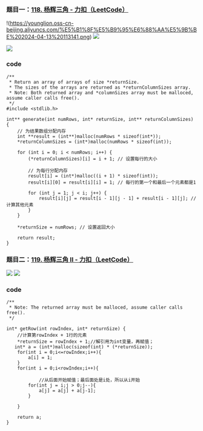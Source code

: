 ### 题目一：[118. 杨辉三角 - 力扣（LeetCode）](https://leetcode.cn/problems/pascals-triangle/description/)

!(https://younglion.oss-cn-beijing.aliyuncs.com/%E5%B1%8F%E5%B9%95%E6%88%AA%E5%9B%BE%202024-04-13%20113141.png)
![](https://younglion.oss-cn-beijing.aliyuncs.com/%E5%B1%8F%E5%B9%95%E6%88%AA%E5%9B%BE%202024-04-13%20112916.png)

![](https://younglion.oss-cn-beijing.aliyuncs.com/%E5%B1%8F%E5%B9%95%E6%88%AA%E5%9B%BE%202024-04-13%20113954.png)

### code

```
/**
 * Return an array of arrays of size *returnSize.
 * The sizes of the arrays are returned as *returnColumnSizes array.
 * Note: Both returned array and *columnSizes array must be malloced, assume caller calls free().
 */
#include <stdlib.h> 

int** generate(int numRows, int* returnSize, int** returnColumnSizes) {
    // 为结果数组分配内存
    int **result = (int**)malloc(numRows * sizeof(int*));
    *returnColumnSizes = (int*)malloc(numRows * sizeof(int));

    for (int i = 0; i < numRows; i++) {
        (*returnColumnSizes)[i] = i + 1; // 设置每行的大小

        // 为每行分配内存
        result[i] = (int*)malloc((i + 1) * sizeof(int));
        result[i][0] = result[i][i] = 1; // 每行的第一个和最后一个元素都是1

        for (int j = 1; j < i; j++) {
            result[i][j] = result[i - 1][j - 1] + result[i - 1][j]; // 计算其他元素
        }
    }

    *returnSize = numRows; // 设置返回大小

    return result;
}
```



### 题目二：[119. 杨辉三角 II - 力扣（LeetCode）](https://leetcode.cn/problems/pascals-triangle-ii/description/)

![](https://younglion.oss-cn-beijing.aliyuncs.com/%E5%B1%8F%E5%B9%95%E6%88%AA%E5%9B%BE%202024-04-13%20120408.png)
![](https://younglion.oss-cn-beijing.aliyuncs.com/%E5%B1%8F%E5%B9%95%E6%88%AA%E5%9B%BE%202024-04-13%20120401.png)

### code

```
/**
 * Note: The returned array must be malloced, assume caller calls free().
 */

int* getRow(int rowIndex, int* returnSize) {
    //计算第rowIndex + 1行的元素
    *returnSize = rowIndex + 1;//解引用为int变量，再赋值；
   int* a = (int*)malloc(sizeof(int) * (*returnSize));
    for(int i = 0;i<=rowIndex;i++){
        a[i] = 1;
    }
    for(int i = 0;i<rowIndex;i++){

            //从后面开始赋值；最后面处是i处，所以从i开始
        for(int j = i;j > 0;j--){
            a[j] = a[j] + a[j-1];
        }

    }

    return a;
}
```

